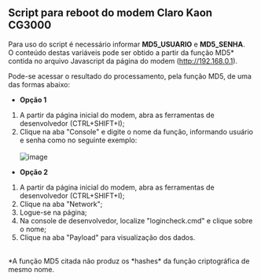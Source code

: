 ## Script para reboot do modem Claro Kaon CG3000

Para uso do script é necessário informar **MD5_USUARIO** e **MD5_SENHA**.<br>
O conteúdo destas variáveis pode ser obtido a partir da função MD5* contida no arquivo Javascript da página do modem (http://192.168.0.1).

Pode-se acessar o resultado do processamento, pela função MD5, de uma das formas abaixo:

- **Opção 1**
1. A partir da página inicial do modem, abra as ferramentas de desenvolvedor (CTRL+SHIFT+I);
2. Clique na aba "Console" e digite o nome da função, informando usuário e senha como no seguinte exemplo:<br><br>
   ![image](https://user-images.githubusercontent.com/43688750/184453309-4be7f8fa-4253-414b-aa75-01cffe98333d.png)

- **Opção 2**
1. A partir da página inicial do modem, abra as ferramentas de desenvolvedor (CTRL+SHIFT+I);
2. Clique na aba "Network";
3. Logue-se na página;
4. Na console de desenvolvedor, localize "logincheck.cmd" e clique sobre o nome;
5. Clique na aba "Payload" para visualização dos dados.

<br>
*A função MD5 citada não produz os *hashes* da função criptográfica de mesmo nome. 
